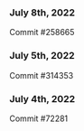 ### July 8th, 2022

Commit #258665

### July 5th, 2022

Commit #314353


### July 4th, 2022

Commit #72281
